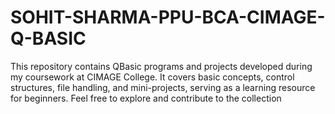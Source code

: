 # SOHIT-SHARMA-PPU-BCA-CIMAGE-Q-BASIC
This repository contains QBasic programs and projects developed during my coursework at CIMAGE College. It covers basic concepts, control structures, file handling, and mini-projects, serving as a learning resource for beginners. Feel free to explore and contribute to the collection
